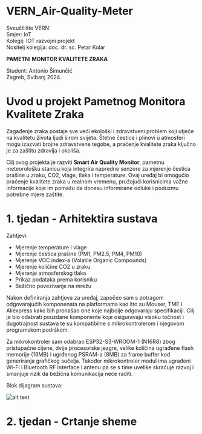 # VERN_Air-Quality-Meter
Sveučilište VERN'  
Smjer: IoT  
Kolegij: IOT razvojni projekt  
Nositelj kolegija: doc. dr. sc. Petar Kolar  

**PAMETNI MONITOR KVALITETE ZRAKA**  

Student: Antonio Šimunčić  
Zagreb, Svibanj 2024.

# Uvod u projekt Pametnog Monitora Kvalitete Zraka

Zagađenje zraka postaje sve veći ekološki i zdravstveni problem koji utječe na kvalitetu života ljudi širom svijeta. Štetne čestice i plinovi u atmosferi mogu izazvati brojne zdravstvene tegobe, a praćenje kvalitete zraka ključno je za zaštitu zdravlja i okoliša.

Cilj ovog projekta je razviti **Smart Air Quality Monitor**, pametnu meteorološku stanicu koja integrira napredne senzore za mjerenje čestica prašine u zraku, CO2, vlage, tlaka i temperature. Ovaj uređaj bi omogućio praćenje kvalitete zraka u realnom vremenu, pružajući korisnicima važne informacije koje im pomažu da donesu informirane odluke i poduzmu potrebne mjere zaštite.

# 1. tjedan - Arhitektira sustava

Zahtjevi:
- Mjerenje temperature i vlage
- Mjerenje čestica prašine (PM1, PM2.5, PM4, PM10)
- Mjerenje VOC index-a (Volatile Organic Compounds)
- Mjerenje količine CO2 u zraku
- Mjerenje atmosferskog tlaka
- Prikaz podataka prema korisniku
- Bežično povezivanje na mrežu


Nakon definiranja zahtjeva za uređaj, započeo sam s potragom odgovarajućih komponenata na platformama kao što su Mouser, TME i Aliexpress kako bih pronašao one koje najbolje odgovaraju specifikaciji. Cilj je bio odabrati pouzdane komponente koje osiguravaju visoku točnost i dugotrajnost sustava te su kompatibilne s mikrokontrolerom i njegovom programskom podrškom.

Za mikrokontroler sam odabrao ESP32-S3-WROOM-1 (N16R8) zbog pristupačne cijene, dvije procesorske jezgre, velike količina ugrađene flash memorije (16MB) i ugrđenog PSRAM-a (8MB) za frame buffer kod generiranja grafičkog sučelja. Također mikrokontroler modul ima ugrađeni Wi-Fi i Bluetooth RF interface i antenu pa se s time uvelike skraćuje razvoj i smanjuje rizik da bežična komunikacija neće raditi.  

Blok dijagram sustava:  

![alt text](https://github.com/antoniosimuncic/VERN_Air-Quality-Meter/blob/main/Documentation/VERN_Air-Quality-Monitor.drawio.png?raw=true)  

# 2. tjedan - Crtanje sheme
